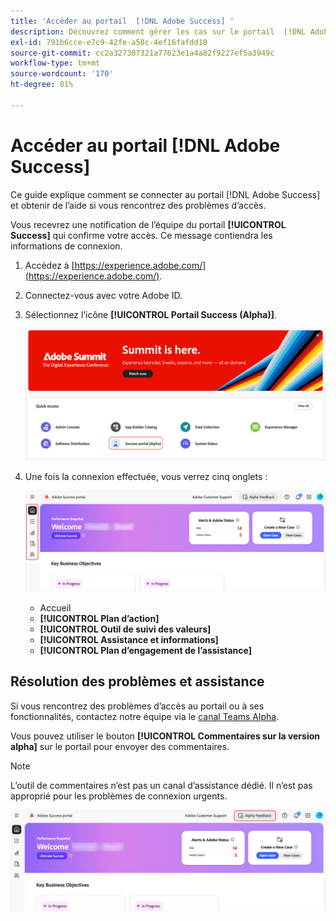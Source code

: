 ```yaml
---
title: 'Accéder au portail  [!DNL Adobe Success] '
description: Découvrez comment gérer les cas sur le portail  [!DNL Adobe Success] .
exl-id: 791b6cce-e7c9-42fe-a50c-4ef16fafdd10
source-git-commit: cc2a327307321a77623e1a4a82f9227ef5a3949c
workflow-type: tm+mt
source-wordcount: '170'
ht-degree: 81%

---
```


# Accéder au portail [!DNL Adobe Success]

Ce guide explique comment se connecter au portail [!DNL Adobe Success] et obtenir de l’aide si vous rencontrez des problèmes d’accès.

Vous recevrez une notification de l’équipe du portail **[!UICONTROL Success]** qui confirme votre accès. Ce message contiendra les informations de connexion.

1. Accédez à [https://experience.adobe.com/](https://experience.adobe.com/).
1. Connectez-vous avec votre Adobe ID.
1. Sélectionnez l’icône **[!UICONTROL Portail Success (Alpha)]**.

   ![Icône et libellé du portail de succès (Alpha)](assets/alpha-success-portal-alpha.png "Accédez au portail de succès (Alpha)")



1. Une fois la connexion effectuée, vous verrez cinq onglets :

   ![Barre latérale de l’interface du portail Succès Adobe](assets/adobe-success-portal-tabs.png "onglets Barre latérale")


   * Accueil
   * **[!UICONTROL Plan d’action]**
   * **[!UICONTROL Outil de suivi des valeurs]**
   * **[!UICONTROL Assistance et informations]**
   * **[!UICONTROL Plan d’engagement de l’assistance]**

## Résolution des problèmes et assistance

Si vous rencontrez des problèmes d’accès au portail ou à ses fonctionnalités, contactez notre équipe via le [canal Teams Alpha](https://teams.microsoft.com/l/channel/19:h-GcuAZs9uF05rervqTdx2U27ohYINuRUIfbMte9B-U1@thread.tacv2/General?groupId=02b87789-3475-47e4-94c1-0981f63ae89f&tenantId=fa7b1b5a-7b34-4387-94ae-d2c178decee1).

Vous pouvez utiliser le bouton **[!UICONTROL Commentaires sur la version alpha]** sur le portail pour envoyer des commentaires.

>[!NOTE]
>
>L’outil de commentaires n’est pas un canal d’assistance dédié. Il n’est pas approprié pour les problèmes de connexion urgents.

![Bouton Commentaires Alpha sur le portail pour envoyer des commentaires](assets/adobe-success-portal-home.png "Bouton Commentaires Alpha")
